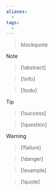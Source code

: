 ```yaml
---
aliases:
  - 
tags:
  - 
---
```


> blockquote

> [!note]

> [!abstract]

> [!info]

> [!todo]

> [!tip]

> [!success]

> [!question]

> [!warning]

> [!failure]

> [!danger]

> [!example]

> [!quote]